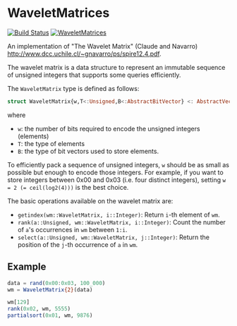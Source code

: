 # WaveletMatrices

[![Build Status](https://travis-ci.org/BioJulia/WaveletMatrices.jl.svg?branch=master)](https://travis-ci.org/BioJulia/WaveletMatrices.jl)
[![WaveletMatrices](http://pkg.julialang.org/badges/WaveletMatrices_0.4.svg)](http://pkg.julialang.org/?pkg=WaveletMatrices&ver=0.4)

An implementation of "The Wavelet Matrix" (Claude and Navarro) <http://www.dcc.uchile.cl/~gnavarro/ps/spire12.4.pdf>.

The wavelet matrix is a data structure to represent an immutable sequence of
unsigned integers that supports some queries efficiently.

The `WaveletMatrix` type is defined as follows:

```julia
struct WaveletMatrix{w,T<:Unsigned,B<:AbstractBitVector} <: AbstractVector{T}
```

where

* `w`: the number of bits required to encode the unsigned integers (elements)
* `T`: the type of elements
* `B`: the type of bit vectors used to store elements.

To efficiently pack a sequence of unsigned integers, `w` should be as small as possible but enough to encode those integers.
For example, if you want to store integers between 0x00 and 0x03 (i.e. four distinct integers), setting `w = 2 (= ceil(log2(4)))` is the best choice.

The basic operations available on the wavelet matrix are:

* `getindex(wm::WaveletMatrix, i::Integer)`: Return `i`-th element of `wm`.
* `rank(a::Unsigned, wm::WaveletMatrix, i::Integer)`: Count the number of `a`'s occurrences in `wm` between `1:i`.
* `select(a::Unsigned, wm::WaveletMatrix, j::Integer)`: Return the position of the `j`-th occurrence of `a` in `wm`.


## Example

```julia
data = rand(0x00:0x03, 100_000)
wm = WaveletMatrix{2}(data)

wm[129]
rank(0x02, wm, 5555)
partialsort(0x01, wm, 9876)
```
